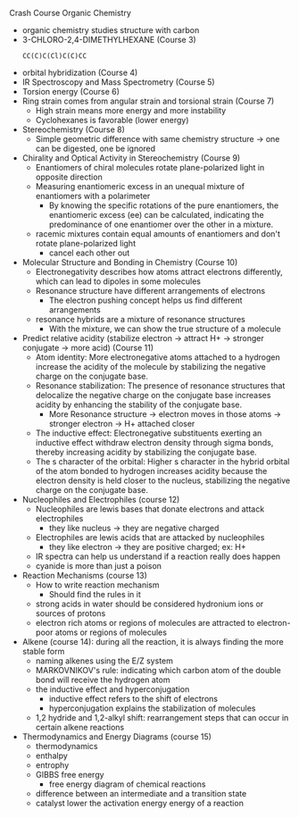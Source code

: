 Crash Course Organic Chemistry

* organic chemistry studies structure with carbon
* 3-CHLORO-2,4-DIMETHYLHEXANE (Course 3)
  ```smiles
  CC(C)C(Cl)C(C)CC
  ```
* orbital hybridization (Course 4)
* IR Spectroscopy and Mass Spectrometry (Course 5)
* Torsion energy (Course 6)
* Ring strain comes from angular strain and torsional strain (Course 7)
  * High strain means more energy and more instability
  * Cyclohexanes is favorable (lower energy)
* Stereochemistry (Course 8)
  * Simple geometric difference with same chemistry structure -> one can be digested, one be ignored
* Chirality and Optical Activity in Stereochemistry (Course 9)
  * Enantiomers of chiral molecules rotate plane-polarized light in opposite direction
  * Measuring enantiomeric excess in an unequal mixture of enantiomers with a polarimeter
    * By knowing the specific rotations of the pure enantiomers, the enantiomeric excess (ee) can be calculated, indicating the predominance of one enantiomer over the other in a mixture.
  * racemic mixtures contain equal amounts of enantiomers and don't rotate plane-polarized light
    * cancel each other out
* Molecular Structure and Bonding in Chemistry (Course 10)
  * Electronegativity describes how atoms attract electrons differently, which can lead to dipoles in some molecules
  * Resonance structure have different arrangements of electrons
    * The electron pushing concept helps us find different arrangements
  * resonance hybrids are a mixture of resonance structures
    * With the mixture, we can show the true structure of a molecule
* Predict relative acidity (stabilize electron -> attract H+ -> stronger conjugate -> more acid) (Course 11)
  * Atom identity: More electronegative atoms attached to a hydrogen increase the acidity of the molecule by stabilizing the negative charge on the conjugate base.
  * Resonance stabilization: The presence of resonance structures that delocalize the negative charge on the conjugate base increases acidity by enhancing the stability of the conjugate base.
    * More Resonance structure -> electron moves in those atoms -> stronger electron -> H+ attached closer
  * The inductive effect: Electronegative substituents exerting an inductive effect withdraw electron density through sigma bonds, thereby increasing acidity by stabilizing the conjugate base.
  * The s character of the orbital: Higher s character in the hybrid orbital of the atom bonded to hydrogen increases acidity because the electron density is held closer to the nucleus, stabilizing the negative charge on the conjugate base.
* Nucleophiles and Electrophiles (course 12)
  * Nucleophiles are lewis bases that donate electrons and attack electrophiles
    * they like nucleus -> they are negative charged
  * Electrophiles are lewis acids that are attacked by nucleophiles
    * they like electron -> they are positive charged; ex: H+
  * IR spectra can help us understand if a reaction really does happen
  * cyanide is more than just a poison
* Reaction Mechanisms (course 13)
  * How to write reaction mechanism
    * Should find the rules in it
  * strong acids in water should be considered hydronium ions or sources of protons
  * electron rich atoms or regions of molecules are attracted to electron-poor atoms or regions of molecules
* Alkene (course 14): during all the reaction, it is always finding the more stable form
  * naming alkenes using the E/Z system
  * MARKOVNIKOV's rule:  indicating which carbon atom of the double bond will receive the hydrogen atom
  * the inductive effect and hyperconjugation
    * inductive effect refers to the shift of electrons
    * hyperconjugation explains the stabilization of molecules
  * 1,2 hydride and 1,2-alkyl shift: rearrangement steps that can occur in certain alkene reactions
* Thermodynamics and Energy Diagrams (course 15)
  * thermodynamics
  * enthalpy
  * entrophy
  * GIBBS free energy
    * free energy diagram of chemical reactions
  * difference between an intermediate and a transition state
  * catalyst lower the activation energy energy of a reaction
